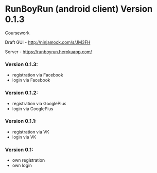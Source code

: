 # RunBoyRun (android client) Version 0.1.3
Coursework

Draft GUI - http://ninjamock.com/s/JM3FH 

Server    - https://runboyrun.herokuapp.com/

### Version 0.1.3:
- registration via Facebook
- login via Facebook


### Version 0.1.2:
- registration via GooglePlus
- login via GooglePlus

### Version 0.1.1:
- registration via VK
- login via VK

### Version 0.1:
- own registration
- own login

